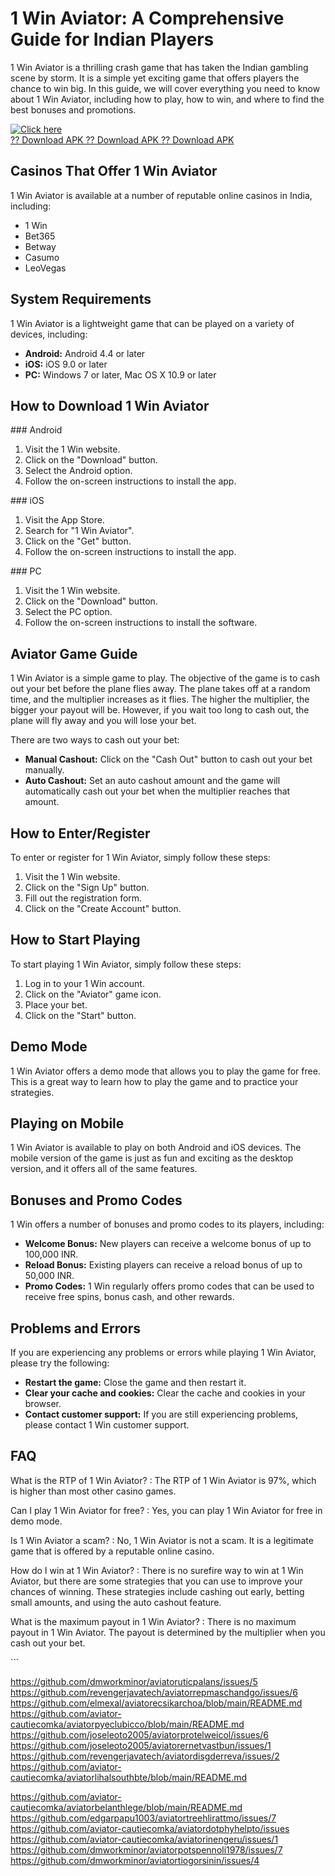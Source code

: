 # 1 Win Aviator: A Comprehensive Guide for Indian Players

1 Win Aviator is a thrilling crash game that has taken the Indian
gambling scene by storm. It is a simple yet exciting game that offers
players the chance to win big. In this guide, we will cover everything
you need to know about 1 Win Aviator, including how to play, how to win,
and where to find the best bonuses and promotions.

[![Click
here](https://readscoops.com/wp-content/uploads/2023/03/Readscoop-aviator-1-1.jpg)](https://traff.sbs/deff)\
[?? Download APK ?? Download APK ?? Download
APK](https://traff.sbs/deff)

## Casinos That Offer 1 Win Aviator

1 Win Aviator is available at a number of reputable online casinos in
India, including:

-   1 Win
-   Bet365
-   Betway
-   Casumo
-   LeoVegas

## System Requirements

1 Win Aviator is a lightweight game that can be played on a variety of
devices, including:

-   **Android:** Android 4.4 or later
-   **iOS:** iOS 9.0 or later
-   **PC:** Windows 7 or later, Mac OS X 10.9 or later

## How to Download 1 Win Aviator

\### Android

1.  Visit the 1 Win website.
2.  Click on the "Download" button.
3.  Select the Android option.
4.  Follow the on-screen instructions to install the app.

\### iOS

1.  Visit the App Store.
2.  Search for "1 Win Aviator".
3.  Click on the "Get" button.
4.  Follow the on-screen instructions to install the app.

\### PC

1.  Visit the 1 Win website.
2.  Click on the "Download" button.
3.  Select the PC option.
4.  Follow the on-screen instructions to install the software.

## Aviator Game Guide

1 Win Aviator is a simple game to play. The objective of the game is to
cash out your bet before the plane flies away. The plane takes off at a
random time, and the multiplier increases as it flies. The higher the
multiplier, the bigger your payout will be. However, if you wait too
long to cash out, the plane will fly away and you will lose your bet.

There are two ways to cash out your bet:

-   **Manual Cashout:** Click on the "Cash Out" button to cash out
    your bet manually.
-   **Auto Cashout:** Set an auto cashout amount and the game will
    automatically cash out your bet when the multiplier reaches that
    amount.

## How to Enter/Register

To enter or register for 1 Win Aviator, simply follow these steps:

1.  Visit the 1 Win website.
2.  Click on the "Sign Up" button.
3.  Fill out the registration form.
4.  Click on the "Create Account" button.

## How to Start Playing

To start playing 1 Win Aviator, simply follow these steps:

1.  Log in to your 1 Win account.
2.  Click on the "Aviator" game icon.
3.  Place your bet.
4.  Click on the "Start" button.

## Demo Mode

1 Win Aviator offers a demo mode that allows you to play the game for
free. This is a great way to learn how to play the game and to practice
your strategies.

## Playing on Mobile

1 Win Aviator is available to play on both Android and iOS devices. The
mobile version of the game is just as fun and exciting as the desktop
version, and it offers all of the same features.

## Bonuses and Promo Codes

1 Win offers a number of bonuses and promo codes to its players,
including:

-   **Welcome Bonus:** New players can receive a welcome bonus of up to
    100,000 INR.
-   **Reload Bonus:** Existing players can receive a reload bonus of up
    to 50,000 INR.
-   **Promo Codes:** 1 Win regularly offers promo codes that can be used
    to receive free spins, bonus cash, and other rewards.

## Problems and Errors

If you are experiencing any problems or errors while playing 1 Win
Aviator, please try the following:

-   **Restart the game:** Close the game and then restart it.
-   **Clear your cache and cookies:** Clear the cache and cookies in
    your browser.
-   **Contact customer support:** If you are still experiencing
    problems, please contact 1 Win customer support.

## FAQ

What is the RTP of 1 Win Aviator?
:   The RTP of 1 Win Aviator is 97%, which is higher than most other
    casino games.

Can I play 1 Win Aviator for free?
:   Yes, you can play 1 Win Aviator for free in demo mode.

Is 1 Win Aviator a scam?
:   No, 1 Win Aviator is not a scam. It is a legitimate game that is
    offered by a reputable online casino.

How do I win at 1 Win Aviator?
:   There is no surefire way to win at 1 Win Aviator, but there are some
    strategies that you can use to improve your chances of winning.
    These strategies include cashing out early, betting small amounts,
    and using the auto cashout feature.

What is the maximum payout in 1 Win Aviator?
:   There is no maximum payout in 1 Win Aviator. The payout is
    determined by the multiplier when you cash out your bet.

\`\`\`

https://github.com/dmworkminor/aviatoruticpalans/issues/5
https://github.com/revengerjavatech/aviatorrepmaschandgo/issues/6
https://github.com/elmexal/aviatorecsikarchoa/blob/main/README.md
https://github.com/aviator-cautiecomka/aviatorpyeclubicco/blob/main/README.md
https://github.com/joseleoto2005/aviatorprotelweicol/issues/6
https://github.com/joseleoto2005/aviatorernetvastbun/issues/1
https://github.com/revengerjavatech/aviatordisgderreva/issues/2
https://github.com/aviator-cautiecomka/aviatorlihalsouthbte/blob/main/README.md

https://github.com/aviator-cautiecomka/aviatorbelanthlege/blob/main/README.md
https://github.com/edgarpapu1003/aviatortreehlirattmo/issues/7
https://github.com/aviator-cautiecomka/aviatordotphyhelpto/issues
https://github.com/aviator-cautiecomka/aviatorinengeru/issues/1
https://github.com/dmworkminor/aviatorpotspennoli1978/issues/7
https://github.com/dmworkminor/aviatortiogorsinin/issues/4
